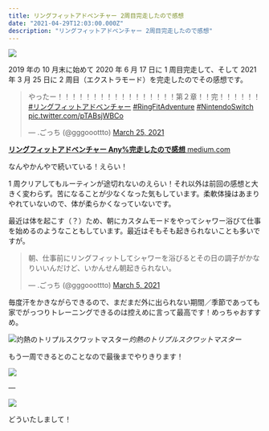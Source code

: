 ```yaml
---
title: リングフィットアドベンチャー 2周目完走したので感想
date: "2021-04-29T12:03:00.000Z"
description: "リングフィットアドベンチャー 2周目完走したので感想"
---
```


![](https://cdn-images-1.medium.com/max/2000/0*M3ZJvLHN2sOmTNtK.png)

2019 年の 10 月末に始めて 2020 年 6 月 17 日に 1 周目完走して、そして 2021 年 3 月 25 日に 2 周目（エクストラモード）を完走したのでその感想です。

<blockquote class="twitter-tweet"><p lang="ja" dir="ltr">やったー！！！！！！！！！！！！！！！！！第２章！！完！！！！！！ <a href="https://twitter.com/hashtag/%E3%83%AA%E3%83%B3%E3%82%B0%E3%83%95%E3%82%A3%E3%83%83%E3%83%88%E3%82%A2%E3%83%89%E3%83%99%E3%83%B3%E3%83%81%E3%83%A3%E3%83%BC?src=hash&amp;ref_src=twsrc%5Etfw">#リングフィットアドベンチャー</a> <a href="https://twitter.com/hashtag/RingFitAdventure?src=hash&amp;ref_src=twsrc%5Etfw">#RingFitAdventure</a> <a href="https://twitter.com/hashtag/NintendoSwitch?src=hash&amp;ref_src=twsrc%5Etfw">#NintendoSwitch</a> <a href="https://t.co/pTABsjWBCo">pic.twitter.com/pTABsjWBCo</a></p>&mdash; .ごっち (@gggooottto) <a href="https://twitter.com/gggooottto/status/1375020302954942467?ref_src=twsrc%5Etfw">March 25, 2021</a></blockquote>

[**リングフィットアドベンチャー Any%完走したので感想** medium.com](https://medium.com/@gggooottto/%E3%83%AA%E3%83%B3%E3%82%B0%E3%83%95%E3%82%A3%E3%83%83%E3%83%88%E3%82%A2%E3%83%89%E3%83%99%E3%83%B3%E3%83%81%E3%83%A3%E3%83%BC-any-%E5%AE%8C%E8%B5%B0%E3%81%97%E3%81%9F%E3%81%AE%E3%81%A7%E6%84%9F%E6%83%B3-a2b9ef88af10)

なんやかんやで続いている！えらい！

1 周クリアしてもルーティンが途切れないのえらい！それ以外は前回の感想と大きく変わらず。苦になることが少なくなった気もしています。柔軟体操はあまりやれていないので、体が柔らかくなっていないです。

最近は体を起こす（？）ため、朝にカスタムモードをやってシャワー浴びて仕事を始めるのようなこともしています。最近はそもそも起きられないことも多いですが。

<blockquote class="twitter-tweet"><p lang="ja" dir="ltr">朝、仕事前にリングフィットしてシャワーを浴びるとその日の調子がかなりいいんだけど、いかんせん朝起きられない。</p>&mdash; .ごっち (@gggooottto) <a href="https://twitter.com/gggooottto/status/1367650834301919239?ref_src=twsrc%5Etfw">March 5, 2021</a></blockquote>

毎度汗をかきながらできるので、まだまだ外に出られない期間／季節であっても家でがっつりトレーニングできるのは控えめに言って最高です！めっちゃおすすめ。

![灼熱のトリプルスクワットマスター](https://cdn-images-1.medium.com/max/2560/0*lxLB7znofLBKP9SI.jpg)_灼熱のトリプルスクワットマスター_

もう一周できるとのことなので最後までやりきります！

![](https://cdn-images-1.medium.com/max/2560/0*DgBQBmTDGH631A_T.jpg)

—

![](https://cdn-images-1.medium.com/max/2560/0*dXIX6Trafc6eb9I7.jpg)

どういたしまして！
